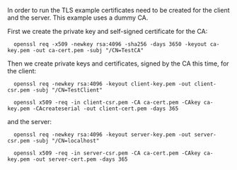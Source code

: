 In order to run the TLS example certificates need to be created for
the client and the server. This example uses a dummy CA.

First we create the private key and self-signed certificate for the CA:

```
  openssl req -x509 -newkey rsa:4096 -sha256 -days 3650 -keyout ca-key.pem -out ca-cert.pem -subj "/CN=TestCA"
```

Then we create private keys and certificates, signed by the CA this
time, for the client:

```
  openssl req -newkey rsa:4096 -keyout client-key.pem -out client-csr.pem -subj "/CN=TestClient"

  openssl x509 -req -in client-csr.pem -CA ca-cert.pem -CAkey ca-key.pem -CAcreateserial -out client-cert.pem -days 365
```

and the server:

```
  openssl req -newkey rsa:4096 -keyout server-key.pem -out server-csr.pem -subj "/CN=localhost"

  openssl x509 -req -in server-csr.pem -CA ca-cert.pem -CAkey ca-key.pem -out server-cert.pem -days 365
```
